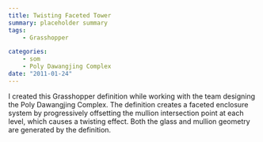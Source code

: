 ```yaml
---
title: Twisting Faceted Tower
summary: placeholder summary
tags:
    - Grasshopper

categories:
    - som
    - Poly Dawangjing Complex
date: "2011-01-24"
---
```


I created this Grasshopper definition while working with the team designing the Poly Dawangjing Complex. The definition creates a faceted enclosure system by progressively offsetting the mullion intersection point at each level, which causes a twisting effect. Both the glass and mullion geometry are generated by the definition.
